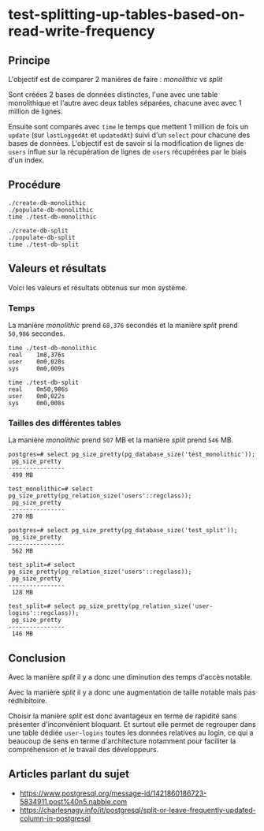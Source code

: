 # test-splitting-up-tables-based-on-read-write-frequency


## Principe

L'objectif est de comparer 2 manières de faire : *monolithic* vs *split*

Sont créées 2 bases de données distinctes, l'une avec une table monolithique et l'autre avec deux tables séparées, chacune avec avec 1 million de lignes.

Ensuite sont comparés avec `time` le temps que mettent 1 million de fois un `update` (sur `lastLoggedAt` et `updatedAt`) suivi d'un `select` pour chacune des bases de données. L'objectif est de savoir si la modification de lignes de `users` influe sur la récupération de lignes de `users` récupérées par le biais d'un index.


## Procédure

```shell
./create-db-monolithic
./populate-db-monolithic
time ./test-db-monolithic
```

```shell
./create-db-split
./populate-db-split
time ./test-db-split
```

## Valeurs et résultats

Voici les valeurs et résultats obtenus sur mon système.

### Temps

La manière *monolithic* prend `68,376` secondes et la manière *split* prend `50,986` secondes.

```shell
time ./test-db-monolithic
real    1m8,376s
user    0m0,020s
sys     0m0,009s
```

```shell
time ./test-db-split
real    0m50,986s
user    0m0,022s
sys     0m0,008s
```

### Tailles des différentes tables

La manière *monolithic* prend `507` MB et la manière *split* prend `546` MB.

```
postgres=# select pg_size_pretty(pg_database_size('test_monolithic'));
 pg_size_pretty 
----------------
 499 MB
```

```
test_monolithic=# select pg_size_pretty(pg_relation_size('users'::regclass));
 pg_size_pretty 
----------------
 270 MB
```

```
postgres=# select pg_size_pretty(pg_database_size('test_split'));
 pg_size_pretty 
----------------
 562 MB
```

```
test_split=# select pg_size_pretty(pg_relation_size('users'::regclass));
 pg_size_pretty 
----------------
 128 MB
```

```
test_split=# select pg_size_pretty(pg_relation_size('user-logins'::regclass));
 pg_size_pretty 
----------------
 146 MB
```


## Conclusion

Avec la manière *split* il y a donc une diminution des temps d'accès notable.

Avec la manière *split* il y a donc une augmentation de taille notable mais pas rédhibitoire.

Choisir la manière *split* est donc avantageux en terme de rapidité sans présenter d'inconvénient bloquant.
Et surtout elle permet de regrouper dans une table dédiée `user-logins` toutes les données relatives au login, ce qui a beaucoup de sens en terme d'architecture notamment pour faciliter la compréhension et le travail des développeurs.


## Articles parlant du sujet

* https://www.postgresql.org/message-id/1421860186723-5834911.post%40n5.nabble.com
* https://charlesnagy.info/it/postgresql/split-or-leave-frequently-updated-column-in-postgresql
